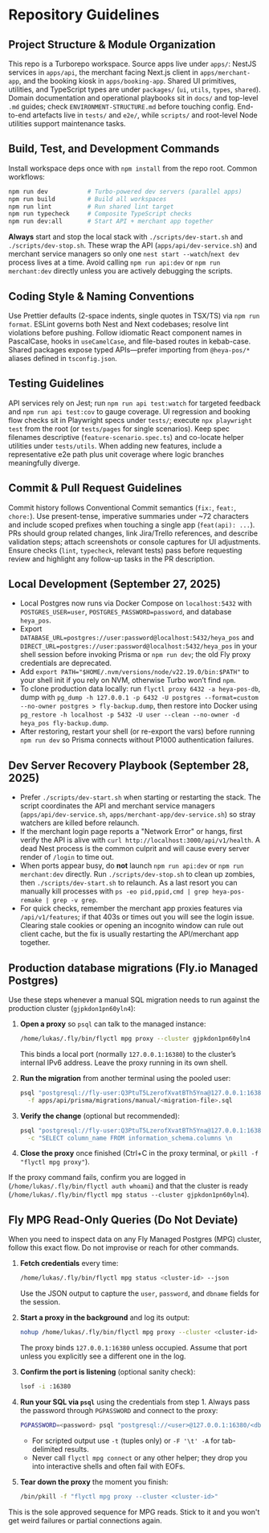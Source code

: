 # Repository Guidelines

## Project Structure & Module Organization
This repo is a Turborepo workspace. Source apps live under `apps/`: NestJS services in `apps/api`, the merchant facing Next.js client in `apps/merchant-app`, and the booking kiosk in `apps/booking-app`. Shared UI primitives, utilities, and TypeScript types are under `packages/` (`ui`, `utils`, `types`, `shared`). Domain documentation and operational playbooks sit in `docs/` and top-level `.md` guides; check `ENVIRONMENT-STRUCTURE.md` before touching config. End-to-end artefacts live in `tests/` and `e2e/`, while `scripts/` and root-level Node utilities support maintenance tasks.

## Build, Test, and Development Commands
Install workspace deps once with `npm install` from the repo root. Common workflows:
```bash
npm run dev           # Turbo-powered dev servers (parallel apps)
npm run build         # Build all workspaces
npm run lint          # Run shared lint target
npm run typecheck     # Composite TypeScript checks
npm run dev:all       # Start API + merchant app together
```
**Always** start and stop the local stack with `./scripts/dev-start.sh` and `./scripts/dev-stop.sh`. These wrap the API (`apps/api/dev-service.sh`) and merchant service managers so only one `nest start --watch`/`next dev` process lives at a time. Avoid calling `npm run api:dev` or `npm run merchant:dev` directly unless you are actively debugging the scripts.

## Coding Style & Naming Conventions
Use Prettier defaults (2-space indents, single quotes in TSX/TS) via `npm run format`. ESLint governs both Nest and Next codebases; resolve lint violations before pushing. Follow idiomatic React component names in PascalCase, hooks in `useCamelCase`, and file-based routes in kebab-case. Shared packages expose typed APIs—prefer importing from `@heya-pos/*` aliases defined in `tsconfig.json`.

## Testing Guidelines
API services rely on Jest; run `npm run api test:watch` for targeted feedback and `npm run api test:cov` to gauge coverage. UI regression and booking flow checks sit in Playwright specs under `tests/`; execute `npx playwright test` from the root (or `tests/pages` for single scenarios). Keep spec filenames descriptive (`feature-scenario.spec.ts`) and co-locate helper utilities under `tests/utils`. When adding new features, include a representative e2e path plus unit coverage where logic branches meaningfully diverge.

## Commit & Pull Request Guidelines
Commit history follows Conventional Commit semantics (`fix:`, `feat:`, `chore:`). Use present-tense, imperative summaries under ~72 characters and include scoped prefixes when touching a single app (`feat(api): ...`). PRs should group related changes, link Jira/Trello references, and describe validation steps; attach screenshots or console captures for UI adjustments. Ensure checks (`lint`, `typecheck`, relevant tests) pass before requesting review and highlight any follow-up tasks in the PR description.

## Local Development (September 27, 2025)
- Local Postgres now runs via Docker Compose on `localhost:5432` with `POSTGRES_USER=user`, `POSTGRES_PASSWORD=password`, and database `heya_pos`.
- Export `DATABASE_URL=postgres://user:password@localhost:5432/heya_pos` and `DIRECT_URL=postgres://user:password@localhost:5432/heya_pos` in your shell session before invoking Prisma or `npm run dev`; the old Fly proxy credentials are deprecated.
- Add `export PATH="$HOME/.nvm/versions/node/v22.19.0/bin:$PATH"` to your shell init if you rely on NVM, otherwise Turbo won’t find `npm`.
- To clone production data locally: run `flyctl proxy 6432 -a heya-pos-db`, dump with `pg_dump -h 127.0.0.1 -p 6432 -U postgres --format=custom --no-owner postgres > fly-backup.dump`, then restore into Docker using `pg_restore -h localhost -p 5432 -U user --clean --no-owner -d heya_pos fly-backup.dump`.
- After restoring, restart your shell (or re-export the vars) before running `npm run dev` so Prisma connects without P1000 authentication failures.

## Dev Server Recovery Playbook (September 28, 2025)
- Prefer `./scripts/dev-start.sh` when starting or restarting the stack. The script coordinates the API and merchant service managers (`apps/api/dev-service.sh`, `apps/merchant-app/dev-service.sh`) so stray watchers are killed before relaunch.
- If the merchant login page reports a "Network Error" or hangs, first verify the API is alive with `curl http://localhost:3000/api/v1/health`. A dead Nest process is the common culprit and will cause every server render of `/login` to time out.
- When ports appear busy, do **not** launch `npm run api:dev` or `npm run merchant:dev` directly. Run `./scripts/dev-stop.sh` to clean up zombies, then `./scripts/dev-start.sh` to relaunch. As a last resort you can manually kill processes with `ps -eo pid,ppid,cmd | grep heya-pos-remake | grep -v grep`.
- For quick checks, remember the merchant app proxies features via `/api/v1/features`; if that 403s or times out you will see the login issue. Clearing stale cookies or opening an incognito window can rule out client cache, but the fix is usually restarting the API/merchant app together.

## Production database migrations (Fly.io Managed Postgres)
Use these steps whenever a manual SQL migration needs to run against the production cluster (`gjpkdon1pn60yln4`):

1. **Open a proxy** so `psql` can talk to the managed instance:
   ```bash
   /home/lukas/.fly/bin/flyctl mpg proxy --cluster gjpkdon1pn60yln4
   ```
   This binds a local port (normally `127.0.0.1:16380`) to the cluster’s internal IPv6 address. Leave the proxy running in its own shell.

2. **Run the migration** from another terminal using the pooled user:
   ```bash
   psql "postgresql://fly-user:Q3PtuT5LzerofXvatBTh5Yna@127.0.0.1:16380/fly-db" \
     -f apps/api/prisma/migrations/manual/<migration-file>.sql
   ```

3. **Verify the change** (optional but recommended):
   ```bash
   psql "postgresql://fly-user:Q3PtuT5LzerofXvatBTh5Yna@127.0.0.1:16380/fly-db" \
     -c "SELECT column_name FROM information_schema.columns \n           WHERE table_name = 'Booking' AND column_name = 'customerRequestedStaff';"
   ```

4. **Close the proxy** once finished (Ctrl+C in the proxy terminal, or `pkill -f "flyctl mpg proxy"`).

If the proxy command fails, confirm you are logged in (`/home/lukas/.fly/bin/flyctl auth whoami`) and that the cluster is ready (`/home/lukas/.fly/bin/flyctl mpg status --cluster gjpkdon1pn60yln4`).

## Fly MPG Read-Only Queries (Do **Not** Deviate)
When you need to inspect data on any Fly Managed Postgres (MPG) cluster, follow this exact flow. Do not improvise or reach for other commands.

1. **Fetch credentials** every time:
   ```bash
   /home/lukas/.fly/bin/flyctl mpg status <cluster-id> --json
   ```
   Use the JSON output to capture the `user`, `password`, and `dbname` fields for the session.

2. **Start a proxy in the background** and log its output:
   ```bash
   nohup /home/lukas/.fly/bin/flyctl mpg proxy --cluster <cluster-id> >/tmp/fly_proxy_<cluster-id>.log 2>&1 &
   ```
   The proxy binds `127.0.0.1:16380` unless occupied. Assume that port unless you explicitly see a different one in the log.

3. **Confirm the port is listening** (optional sanity check):
   ```bash
   lsof -i :16380
   ```

4. **Run your SQL via `psql`** using the credentials from step 1. Always pass the password through `PGPASSWORD` and connect to the proxy:
   ```bash
   PGPASSWORD=<password> psql "postgresql://<user>@127.0.0.1:16380/<dbname>" -c '<SQL here>'
   ```
   - For scripted output use `-t` (tuples only) or `-F '\t' -A` for tab-delimited results.
   - Never call `flyctl mpg connect` or any other helper; they drop you into interactive shells and often fail with EOFs.

5. **Tear down the proxy** the moment you finish:
   ```bash
   /bin/pkill -f "flyctl mpg proxy --cluster <cluster-id>"
   ```

This is the sole approved sequence for MPG reads. Stick to it and you won't get weird failures or partial connections again.
